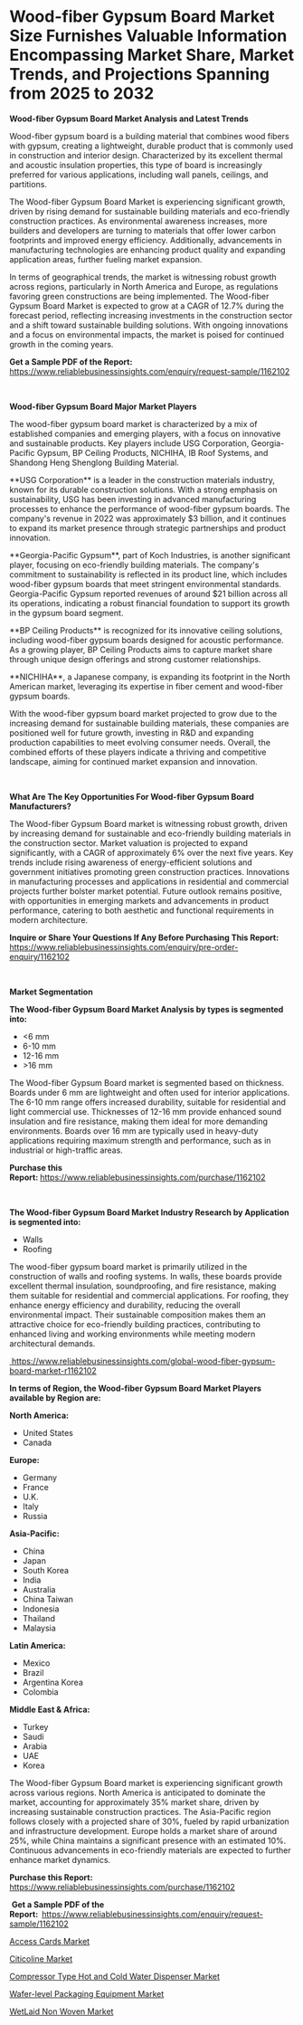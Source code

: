 <p><h1>Wood-fiber Gypsum Board Market Size Furnishes Valuable Information Encompassing Market Share, Market Trends, and Projections Spanning from 2025 to 2032</h1></p><p><strong>Wood-fiber Gypsum Board Market Analysis and Latest Trends</strong></p>
<p><p>Wood-fiber gypsum board is a building material that combines wood fibers with gypsum, creating a lightweight, durable product that is commonly used in construction and interior design. Characterized by its excellent thermal and acoustic insulation properties, this type of board is increasingly preferred for various applications, including wall panels, ceilings, and partitions. </p><p>The Wood-fiber Gypsum Board Market is experiencing significant growth, driven by rising demand for sustainable building materials and eco-friendly construction practices. As environmental awareness increases, more builders and developers are turning to materials that offer lower carbon footprints and improved energy efficiency. Additionally, advancements in manufacturing technologies are enhancing product quality and expanding application areas, further fueling market expansion. </p><p>In terms of geographical trends, the market is witnessing robust growth across regions, particularly in North America and Europe, as regulations favoring green constructions are being implemented. The Wood-fiber Gypsum Board Market is expected to grow at a CAGR of 12.7% during the forecast period, reflecting increasing investments in the construction sector and a shift toward sustainable building solutions. With ongoing innovations and a focus on environmental impacts, the market is poised for continued growth in the coming years.</p></p>
<p><strong>Get a Sample PDF of the Report:&nbsp;</strong> <a href="https://www.reliablebusinessinsights.com/enquiry/request-sample/1162102?utm_campaign=39&utm_medium=2&utm_source=Github&utm_content=ia&utm_term=24032025&utm_id=wood-fiber-gypsum-board">https://www.reliablebusinessinsights.com/enquiry/request-sample/1162102</a></p>
<p>&nbsp;</p>
<p><strong>Wood-fiber Gypsum Board Major Market Players</strong></p>
<p><p>The wood-fiber gypsum board market is characterized by a mix of established companies and emerging players, with a focus on innovative and sustainable products. Key players include USG Corporation, Georgia-Pacific Gypsum, BP Ceiling Products, NICHIHA, IB Roof Systems, and Shandong Heng Shenglong Building Material.</p><p>**USG Corporation** is a leader in the construction materials industry, known for its durable construction solutions. With a strong emphasis on sustainability, USG has been investing in advanced manufacturing processes to enhance the performance of wood-fiber gypsum boards. The company's revenue in 2022 was approximately $3 billion, and it continues to expand its market presence through strategic partnerships and product innovation.</p><p>**Georgia-Pacific Gypsum**, part of Koch Industries, is another significant player, focusing on eco-friendly building materials. The company's commitment to sustainability is reflected in its product line, which includes wood-fiber gypsum boards that meet stringent environmental standards. Georgia-Pacific Gypsum reported revenues of around $21 billion across all its operations, indicating a robust financial foundation to support its growth in the gypsum board segment.</p><p>**BP Ceiling Products** is recognized for its innovative ceiling solutions, including wood-fiber gypsum boards designed for acoustic performance. As a growing player, BP Ceiling Products aims to capture market share through unique design offerings and strong customer relationships.</p><p>**NICHIHA**, a Japanese company, is expanding its footprint in the North American market, leveraging its expertise in fiber cement and wood-fiber gypsum boards. </p><p>With the wood-fiber gypsum board market projected to grow due to the increasing demand for sustainable building materials, these companies are positioned well for future growth, investing in R&D and expanding production capabilities to meet evolving consumer needs. Overall, the combined efforts of these players indicate a thriving and competitive landscape, aiming for continued market expansion and innovation.</p></p>
<p>&nbsp;</p>
<p><strong>What Are The Key Opportunities For Wood-fiber Gypsum Board Manufacturers?</strong></p>
<p><p>The Wood-fiber Gypsum Board market is witnessing robust growth, driven by increasing demand for sustainable and eco-friendly building materials in the construction sector. Market valuation is projected to expand significantly, with a CAGR of approximately 6% over the next five years. Key trends include rising awareness of energy-efficient solutions and government initiatives promoting green construction practices. Innovations in manufacturing processes and applications in residential and commercial projects further bolster market potential. Future outlook remains positive, with opportunities in emerging markets and advancements in product performance, catering to both aesthetic and functional requirements in modern architecture.</p></p>
<p><strong>Inquire or Share Your Questions If Any Before Purchasing This Report:</strong> <a href="https://www.reliablebusinessinsights.com/enquiry/pre-order-enquiry/1162102?utm_campaign=39&utm_medium=2&utm_source=Github&utm_content=ia&utm_term=24032025&utm_id=wood-fiber-gypsum-board">https://www.reliablebusinessinsights.com/enquiry/pre-order-enquiry/1162102</a></p>
<p>&nbsp;</p>
<p><strong>Market Segmentation</strong></p>
<p><strong>The Wood-fiber Gypsum Board Market Analysis by types is segmented into:</strong></p>
<p><ul><li><6 mm</li><li>6-10 mm</li><li>12-16 mm</li><li>>16 mm</li></ul></p>
<p><p>The Wood-fiber Gypsum Board market is segmented based on thickness. Boards under 6 mm are lightweight and often used for interior applications. The 6-10 mm range offers increased durability, suitable for residential and light commercial use. Thicknesses of 12-16 mm provide enhanced sound insulation and fire resistance, making them ideal for more demanding environments. Boards over 16 mm are typically used in heavy-duty applications requiring maximum strength and performance, such as in industrial or high-traffic areas.</p></p>
<p><strong>Purchase this Report:&nbsp;</strong><a href="https://www.reliablebusinessinsights.com/purchase/1162102?utm_campaign=39&utm_medium=2&utm_source=Github&utm_content=ia&utm_term=24032025&utm_id=wood-fiber-gypsum-board">https://www.reliablebusinessinsights.com/purchase/1162102</a></p>
<p>&nbsp;</p>
<p><strong>The Wood-fiber Gypsum Board Market Industry Research by Application is segmented into:</strong></p>
<p><ul><li>Walls</li><li>Roofing</li></ul></p>
<p><p>The wood-fiber gypsum board market is primarily utilized in the construction of walls and roofing systems. In walls, these boards provide excellent thermal insulation, soundproofing, and fire resistance, making them suitable for residential and commercial applications. For roofing, they enhance energy efficiency and durability, reducing the overall environmental impact. Their sustainable composition makes them an attractive choice for eco-friendly building practices, contributing to enhanced living and working environments while meeting modern architectural demands.</p></p>
<p><a href="https://www.reliablebusinessinsights.com/global-wood-fiber-gypsum-board-market-r1162102?utm_campaign=39&utm_medium=2&utm_source=Github&utm_content=ia&utm_term=24032025&utm_id=wood-fiber-gypsum-board">&nbsp;https://www.reliablebusinessinsights.com/global-wood-fiber-gypsum-board-market-r1162102</a></p>
<p><strong>In terms of Region, the Wood-fiber Gypsum Board Market Players available by Region are:</strong></p>
<p>
    <p> <strong> North America: </strong>
        <ul>
            <li>United States</li>
            <li>Canada</li>
        </ul>
        </p> 
    <p> <strong> Europe: </strong>
        <ul>
            <li>Germany</li>
            <li>France</li>
            <li>U.K.</li>
            <li>Italy</li>
            <li>Russia</li>
        </ul>
        </p> 
    <p> <strong> Asia-Pacific: </strong>
        <ul>
            <li>China</li>
            <li>Japan</li>
            <li>South Korea</li>
            <li>India</li>
            <li>Australia</li>
            <li>China Taiwan</li>
            <li>Indonesia</li>
            <li>Thailand</li>
            <li>Malaysia</li>
        </ul>
        </p> 
    <p> <strong> Latin America: </strong>
        <ul>
            <li>Mexico</li>
            <li>Brazil</li>
            <li>Argentina Korea</li>
            <li>Colombia</li>
        </ul>
        </p> 
    <p> <strong> Middle East & Africa: </strong>
        <ul>
            <li>Turkey</li>
            <li>Saudi</li>
            <li>Arabia</li>
            <li>UAE</li>
            <li>Korea</li>
        </ul>
    </p>
    </p>
<p><p>The Wood-fiber Gypsum Board market is experiencing significant growth across various regions. North America is anticipated to dominate the market, accounting for approximately 35% market share, driven by increasing sustainable construction practices. The Asia-Pacific region follows closely with a projected share of 30%, fueled by rapid urbanization and infrastructure development. Europe holds a market share of around 25%, while China maintains a significant presence with an estimated 10%. Continuous advancements in eco-friendly materials are expected to further enhance market dynamics.</p></p>
<p><strong>Purchase this Report: </strong><a href="https://www.reliablebusinessinsights.com/purchase/1162102?utm_campaign=39&utm_medium=2&utm_source=Github&utm_content=ia&utm_term=24032025&utm_id=wood-fiber-gypsum-board">https://www.reliablebusinessinsights.com/purchase/1162102</a></p>
<p>&nbsp;<strong>Get a Sample PDF of the Report:&nbsp;&nbsp;</strong><a href="https://www.reliablebusinessinsights.com/enquiry/request-sample/1162102?utm_campaign=39&utm_medium=2&utm_source=Github&utm_content=ia&utm_term=24032025&utm_id=wood-fiber-gypsum-board">https://www.reliablebusinessinsights.com/enquiry/request-sample/1162102</a></p>
<p><strong></strong></p>
<p><p><a href="https://github.com/gummaarmel83/Market-Research-Report-List-1/blob/main/access-cards-market.md?utm_campaign=39&utm_medium=2&utm_source=Github&utm_content=ia&utm_term=24032025&utm_id=wood-fiber-gypsum-board">Access Cards Market</a></p><p><a href="https://github.com/akitamegge65/Market-Research-Report-List-1/blob/main/citicoline-market.md?utm_campaign=39&utm_medium=2&utm_source=Github&utm_content=ia&utm_term=24032025&utm_id=wood-fiber-gypsum-board">Citicoline Market</a></p><p><a href="https://github.com/uldularido/Market-Research-Report-List-1/blob/main/compressor-type-hot-and-cold-water-dispenser-market.md?utm_campaign=39&utm_medium=2&utm_source=Github&utm_content=ia&utm_term=24032025&utm_id=wood-fiber-gypsum-board">Compressor Type Hot and Cold Water Dispenser Market</a></p><p><a href="https://github.com/panciujoslin3/Market-Research-Report-List-1/blob/main/wafer-level-packaging-equipment-market.md?utm_campaign=39&utm_medium=2&utm_source=Github&utm_content=ia&utm_term=24032025&utm_id=wood-fiber-gypsum-board">Wafer-level Packaging Equipment Market</a></p><p><a href="https://github.com/widlerumland/Market-Research-Report-List-1/blob/main/wetlaid-non-woven-market.md?utm_campaign=39&utm_medium=2&utm_source=Github&utm_content=ia&utm_term=24032025&utm_id=wood-fiber-gypsum-board">WetLaid Non Woven Market</a></p></p>